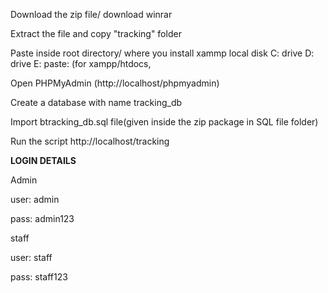 Download the zip file/ download winrar

Extract the file and copy "tracking" folder

Paste inside root directory/ where you install xammp local disk C: drive D: drive E: paste: (for xampp/htdocs, 

Open PHPMyAdmin (http://localhost/phpmyadmin)

Create a database with name tracking_db

Import btracking_db.sql file(given inside the zip package in SQL file folder)

Run the script http://localhost/tracking


**LOGIN DETAILS** 

Admin

user: admin

pass: admin123

staff

user: staff

pass: staff123
